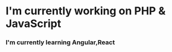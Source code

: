 # I'm currently working on PHP & JavaScript
### I'm currently learning Angular,React
<!--
**abunaserdipu/abunaserdipu** is a ✨ _special_ ✨ repository because its `README.md` (this file) appears on your GitHub profile.

Here are some ideas to get you started:

- 🔭 I’m currently working on ...
- 🌱 I’m currently learning TypeScript,React-Native,Tailwind CSS
- 👯 I’m looking to collaborate on ...
- 🤔 I’m looking for help with ...
- 💬 Ask me about JavaScript & React
- 📫 How to reach me: ...
- 😄 Pronouns: ...
- ⚡ Fun fact: ...
-->
